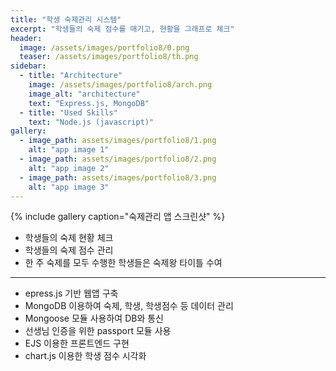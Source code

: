 ```yaml
---
title: "학생 숙제관리 시스템"
excerpt: "학생들의 숙제 점수를 매기고, 현황을 그래프로 체크"
header:
  image: /assets/images/portfolio8/0.png
  teaser: /assets/images/portfolio8/th.png
sidebar:
  - title: "Architecture"
    image: /assets/images/portfolio8/arch.png
    image_alt: "architecture"
    text: "Express.js, MongoDB"
  - title: "Used Skills"
    text: "Node.js (javascript)"
gallery:
  - image_path: assets/images/portfolio8/1.png
    alt: "app image 1"
  - image_path: assets/images/portfolio8/2.png
    alt: "app image 2"
  - image_path: assets/images/portfolio8/3.png
    alt: "app image 3"
---
```


{% include gallery caption="숙제관리 앱 스크린샷" %}

- 학생들의 숙제 현황 체크
- 학생들의 숙제 점수 관리
- 한 주 숙제를 모두 수행한 학생들은 숙제왕 타이틀 수여

----

- epress.js 기반 웹앱 구축
- MongoDB 이용하여 숙제, 학생, 학생점수 등 데이터 관리
- Mongoose 모듈 사용하여 DB와 통신
- 선생님 인증을 위한 passport 모듈 사용
- EJS 이용한 프론트엔드 구현
- chart.js 이용한 학생 점수 시각화
